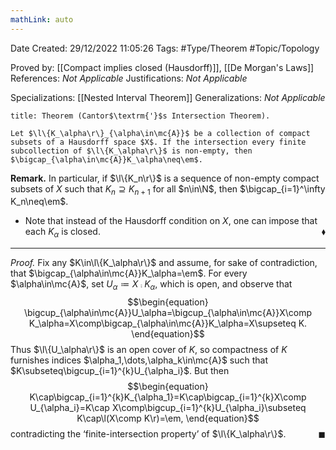 ```yaml
---
mathLink: auto
---
```


<div class="topSpace"></div>

Date Created: 29/12/2022 11:05:26
Tags: #Type/Theorem #Topic/Topology

Proved by: [[Compact implies closed (Hausdorff)]], [[De Morgan's Laws]]
References: _Not Applicable_
Justifications: _Not Applicable_

Specializations: [[Nested Interval Theorem]]
Generalizations: _Not Applicable_

``` ad-Theorem
title: Theorem (Cantor$\textrm{'}$s Intersection Theorem).

Let $\l\{K_\alpha\r\}_{\alpha\in\mc{A}}$ be a collection of compact subsets of a Hausdorff space $X$. If the intersection every finite subcollection of $\l\{K_\alpha\r\}$ is non-empty, then $\bigcap_{\alpha\in\mc{A}}K_\alpha\neq\em$.

```

<b>Remark.</b> In particular, if $\l\{K_n\r\}$ is a sequence of non-empty compact subsets of $X$ such that $K_n\supseteq K_{n+1}$ for all $n\in\N$, then $\bigcap_{i=1}^\infty K_n\neq\em$.
* Note that instead of the Hausdorff condition on $X$, one can impose that each $K_\alpha$ is closed.<span style="float:right;">$\blacklozenge$</span>

---

<i>Proof.</i> Fix any $K\in\l\{K_\alpha\r\}$ and assume, for sake of contradiction, that $\bigcap_{\alpha\in\mc{A}}K_\alpha=\em$. For every $\alpha\in\mc{A}$, set $U_\alpha\coloneqq X\comp K_\alpha$, which is open, and observe that
$$\begin{equation}
    \bigcup_{\alpha\in\mc{A}}U_\alpha=\bigcup_{\alpha\in\mc{A}}X\comp K_\alpha=X\comp\bigcap_{\alpha\in\mc{A}}K_\alpha=X\supseteq K.
\end{equation}$$
Thus $\l\{U_\alpha\r\}$ is an open cover of $K$, so compactness of $K$ furnishes indices $\alpha_1,\dots,\alpha_k\in\mc{A}$ such that $K\subseteq\bigcup_{i=1}^{k}U_{\alpha_i}$. But then
$$\begin{equation}
    K\cap\bigcap_{i=1}^{k}K_{\alpha_1}=K\cap\bigcap_{i=1}^{k}X\comp U_{\alpha_i}=K\cap X\comp\bigcup_{i=1}^{k}U_{\alpha_i}\subseteq K\cap\l(X\comp K\r)=\em,
\end{equation}$$
contradicting the $\textrm{`}$finite-intersection property$\textrm{'}$ of $\l\{K_\alpha\r\}$.<span style="float:right;">$\blacksquare$</span>
